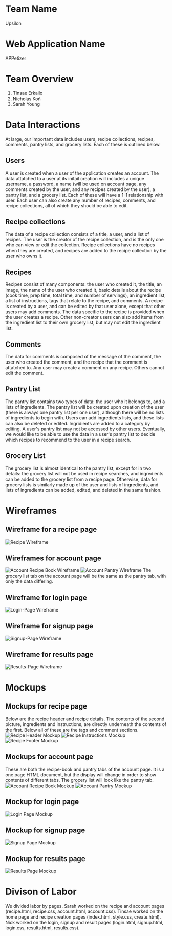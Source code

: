 # Team Name 
Upsilon
# Web Application Name 
APPetizer
# Team Overview
1. Tinsae Erkailo 
2. Nicholas Koń 
3. Sarah Young 

# Data Interactions
At large, our important data includes users, recipe collections, recipes, comments, pantry lists, and grocery lists. Each of these is outlined below.
## Users
A user is created when a user of the application creates an account. The data attatched to a user at its initail creation will includes a unique username, a password, a name (will be used on account page, any comments created by the user, and any recipes created by the user), a pantry list, and a grocery list. Each of these will have a 1-1 relationship with user.
Each user can also create any number of recipes, comments, and recipe collections, all of which they should be able to edit.
## Recipe collections
The data of a recipe collection consists of a title, a user, and a list of recipes. The user is the creator of the recipe collection, and is the only one who can view or edit the collection. Recipe collections have no recipes when they are created, and recipes are added to the recipe collection by the user who owns it.
## Recipes
Recipes consist of many components: the user who created it, the title, an image, the name of the user who created it, basic details about the recipe (cook time, prep time, total time, and number of servings), an ingredient list, a list of instructions, tags that relate to the recipe, and comments. A recipe is created by a user, and can be edited by that user alone, except that other users may add comments. The data specific to the recipe is provided when the user creates a recipe. Other non-creator users can also add items from the ingredient list to their own grocery list, but may not edit the ingredient list.
## Comments
The data for comments is composed of the message of the comment, the user who created the comment, and the recipe that the comment is attatched to. Any user may create a comment on any recipe. Others cannot edit the comment.
## Pantry List
The pantry list contains two types of data: the user who it belongs to, and a lists of ingredients. The pantry list will be created upon creation of the user (there is always one pantry list per one user), although there will be no lists of ingredients to begin with. Users can add ingredients lists, and these lists can also be deleted or edited. Ingridients are added to a category by editing. A user's pantry list may not be accessed by other users. Eventually, we would like to be able to use the data in a user's pantry list to decide which recipes to recommend to the user in a recipe search.
## Grocery List
The grocery list is almost identical to the pantry list, except for in two details: the grocery list will not be used in recipe searches, and ingredients can be added to the grocery list from a recipe page. Otherwise, data for grocery lists is similarly made up of the user and lists of ingredients, and lists of ingredients can be added, edited, and deleted in the same fashion.

# Wireframes

## Wireframe for a recipe page
![Recipe Wireframe](wireframes/recipe.png)

## Wireframes for account page
![Account Recipe Book Wireframe](wireframes/recipe_book.png)
![Account Pantry Wireframe](wireframes/pantry.png)
The grocery list tab on the account page will be the same as the pantry tab, with only the data differing.

## Wireframe for login page
![Login-Page Wireframe](wireframes/Login-Page.png)

## Wireframe for signup page
![Signup-Page Wireframe](wireframes/Signup-Page.png)

## Wireframe for results page
![Results-Page Wireframe](wireframes/Results-Page.png)

# Mockups

## Mockups for recipe page
Below are the recipe header and recipe details. The contents of the second picture, ingredients and instructions, are directly underneath the contents of the first. Below all of these are the tags and comment sections.
![Recipe Header Mockup](mockups/recipe_1.png)
![Recipe Instructions Mockup](mockups/recipe_2.png)
![Recipe Footer Mockup](mockups/recipe_3.png)

## Mockups for account page
These are both the recipe-book and pantry tabs of the account page. It is a one page HTML document, but the display will change in order to show contents of different tabs. The grocery list will look like the pantry tab.
![Account Recipe Book Mockup](mockups/recipe_book.png)
![Account Pantry Mockup](mockups/pantry.png)

## Mockup for login page
![Login Page Mockup](mockups/Login.png)

## Mockup for signup page
![Signup Page Mockup](mockups/Signup.png)

## Mockup for results page
![Results Page Mockup](mockups/Results.png)

# Divison of Labor
We divided labor by pages. Sarah worked on the recipe and account pages (recipe.html, recipe.css, account.html, account.css). Tinsae worked on the home page and recipe creation pages (index.html, style.css, create.html). Nick worked on the login, signup and result pages (login.html, signup.html, login.css, results.html, results.css).